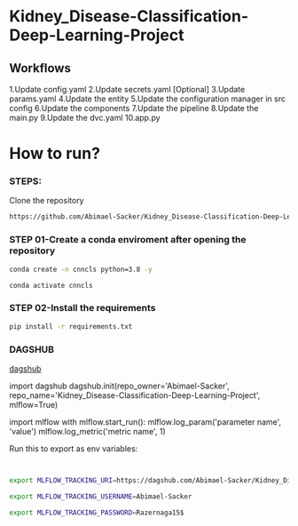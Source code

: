 # Kidney_Disease-Classification-Deep-Learning-Project

## Workflows
1.Update config.yaml
2.Update secrets.yaml [Optional]
3.Update params.yaml
4.Update the entity
5.Update the configuration manager in src config
6.Update the components
7.Update the pipeline
8.Update the main.py
9.Update the dvc.yaml
10.app.py


# How to run?

### STEPS:

Clone the repository

``` bash
https://github.com/Abimael-Sacker/Kidney_Disease-Classification-Deep-Learning-Project
```

### STEP 01-Create a conda enviroment after opening the repository
```bash
conda create -n cnncls python=3.8 -y
```

```bash
conda activate cnncls
```
### STEP 02-Install the requirements

```bash
pip install -r requirements.txt
```
### DAGSHUB
[dagshub](https://dagshub.com/)

import dagshub
dagshub.init(repo_owner='Abimael-Sacker', repo_name='Kidney_Disease-Classification-Deep-Learning-Project', mlflow=True)

import mlflow
with mlflow.start_run():
  mlflow.log_param('parameter name', 'value')
  mlflow.log_metric('metric name', 1)

Run this to export as env variables:
```bash


export MLFLOW_TRACKING_URI=https://dagshub.com/Abimael-Sacker/Kidney_Disease-Classification-Deep-Learning-Project.mlflow

export MLFLOW_TRACKING_USERNAME=Abimael-Sacker

export MLFLOW_TRACKING_PASSWORD=Razernaga15$

```